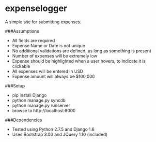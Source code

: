 expenselogger
===========

A simple site for submitting expenses.


###Assumptions
- All fields are required
- Expense Name or Date is not unique
- No additional validations are defined, as long as something is present
- Number of expenses will be extremely low
- Expense should be highlighted when a user hovers, to indicate it is clickable
- All expenses will be entered in USD
- Expense amount will always be $100,000 

###Setup
- pip install Django
- python manage.py syncdb
- python manage.py runserver
- browse to http://localhost:8000

###Dependencies
- Tested using Python 2.7.5 and Django 1.6
- Uses Bootstrap 3.00 and JQuery 1.10 (included)

